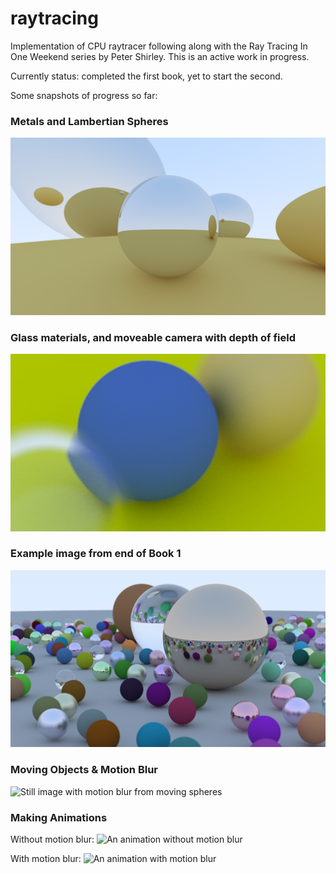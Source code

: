 # raytracing
Implementation of CPU raytracer following along with the Ray Tracing In One Weekend series by Peter Shirley. This is an active work in progress. 

Currently status: completed the first book, yet to start the second. 

Some snapshots of progress so far:

### Metals and Lambertian Spheres
![A render of some metallic or Lambertian spheres](images/metals.png)

### Glass materials, and moveable camera with depth of field
![Render of some spheres, including one made of glass, with a movable camera and depth of field](images/depth_of_field.png)

### Example image from end of Book 1
![Render of random sphere with various properties](images/spheres.png "Finished book 1")

### Moving Objects & Motion Blur 

![Still image with motion blur from moving spheres](images/motion-blur.png "Motion Blur")

### Making Animations

Without motion blur:
![An animation without motion blur](https://github.com/user-attachments/assets/ffe5c3ff-5e04-4d05-9de5-0bce11b95693)

With motion blur:
![An animation with motion blur](https://github.com/user-attachments/assets/7327fce6-8400-4c87-8518-2579a34cc921)



